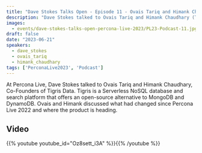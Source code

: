 ```yaml
---
title: "Dave Stokes Talks Open - Episode 11 - Ovais Tariq and Himank Chaudhary, Tigris Data - Percona Live 2023"
description: "Dave Stokes talked to Ovais Tariq and Himank Chaudhary (Tigris Data). Ovais and Himank discussed where the product is heading."
images:
  - events/dave-stokes-talks-open-percona-live-2023/PL23-Podcast-11.jpg
draft: false
date: "2023-06-21"
speakers:
  - dave_stokes
  - ovais_tariq
  - himank_chaudhary
tags: ['PerconaLive2023', 'Podcast']
---
```


At Percona Live, Dave Stokes talked to Ovais Tariq and Himank Chaudhary, Co-Founders of Tigris Data. Tigris is a Serverless NoSQL database and search platform that offers an open-source alternative to MongoDB and DynamoDB. Ovais and Himank discussed what had changed since Percona Live 2022 and where the product is heading.

## Video

{{% youtube youtube_id="Oz8sett_i3A" %}}{{% /youtube %}}